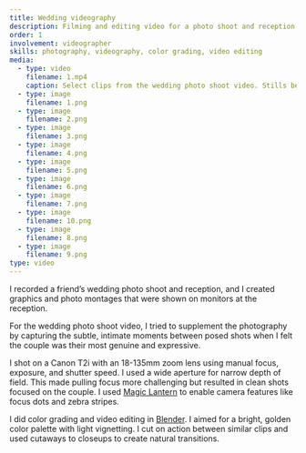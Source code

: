```yaml
---
title: Wedding videography
description: Filming and editing video for a photo shoot and reception
order: 1
involvement: videographer
skills: photography, videography, color grading, video editing
media:
  - type: video
    filename: 1.mp4
    caption: Select clips from the wedding photo shoot video. Stills below.
  - type: image
    filename: 1.png
  - type: image
    filename: 2.png
  - type: image
    filename: 3.png
  - type: image
    filename: 4.png
  - type: image
    filename: 5.png
  - type: image
    filename: 6.png
  - type: image
    filename: 7.png
  - type: image
    filename: 10.png
  - type: image
    filename: 8.png
  - type: image
    filename: 9.png
type: video
---
```


I recorded a friend’s wedding photo shoot and reception, and I created graphics and photo montages that were shown on monitors at the reception.

For the wedding photo shoot video, I tried to supplement the photography by capturing the subtle, intimate moments between posed shots when I felt the couple was their most genuine and expressive.

I shot on a Canon T2i with an 18-135mm zoom lens using manual focus, exposure, and shutter speed. I used a wide aperture for narrow depth of field. This made pulling focus more challenging but resulted in clean shots focused on the couple. I used [Magic Lantern](http://www.magiclantern.fm) to enable camera features like focus dots and zebra stripes.

I did color grading and video editing in [Blender](https://www.blender.org). I aimed for a bright, golden color palette with light vignetting. I cut on action between similar clips and used cutaways to closeups to create natural transitions.
